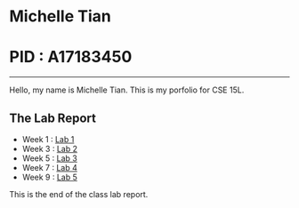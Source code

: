 # Michelle Tian
# PID : A17183450
---

Hello, my name is Michelle Tian. This is my porfolio for CSE 15L.

## The Lab Report
* Week 1 : [Lab 1](https://michelletian1.github.io/cse15l-lab-reports/lab-report1)
* Week 3 : [Lab 2](https://michelletian1.github.io/cse15l-lab-reports/lab-report2)
* Week 5 : [Lab 3](https://michelletian1.github.io/cse15l-lab-reports/lab-report3)
* Week 7 : [Lab 4](https://michelletian1.github.io/cse15l-lab-reports/lab-report4)
* Week 9 : [Lab 5](https://michelletian1.github.io/cse15l-lab-reports/lab-report5)

This is the end of the class lab report.
